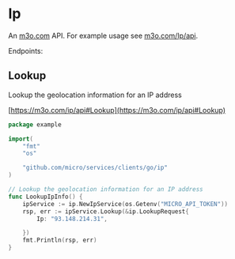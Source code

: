 # Ip

An [m3o.com](https://m3o.com) API. For example usage see [m3o.com/Ip/api](https://m3o.com/Ip/api).

Endpoints:

## Lookup

Lookup the geolocation information for an IP address


[https://m3o.com/ip/api#Lookup](https://m3o.com/ip/api#Lookup)

```go
package example

import(
	"fmt"
	"os"

	"github.com/micro/services/clients/go/ip"
)

// Lookup the geolocation information for an IP address
func LookupIpInfo() {
	ipService := ip.NewIpService(os.Getenv("MICRO_API_TOKEN"))
	rsp, err := ipService.Lookup(&ip.LookupRequest{
		Ip: "93.148.214.31",

	})
	fmt.Println(rsp, err)
}
```

